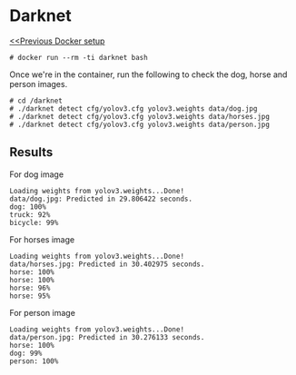 # Darknet

<a href=https://github.com/kckenneth/YOLO/blob/master/setup_docker.md><<Previous Docker setup</a>

```
# docker run --rm -ti darknet bash
```
Once we're in the container, run the following to check the dog, horse and person images. 
```
# cd /darknet
# ./darknet detect cfg/yolov3.cfg yolov3.weights data/dog.jpg
# ./darknet detect cfg/yolov3.cfg yolov3.weights data/horses.jpg
# ./darknet detect cfg/yolov3.cfg yolov3.weights data/person.jpg
```

## Results
For dog image
```
Loading weights from yolov3.weights...Done!
data/dog.jpg: Predicted in 29.806422 seconds.
dog: 100%
truck: 92%
bicycle: 99%
```

For horses image
```
Loading weights from yolov3.weights...Done!
data/horses.jpg: Predicted in 30.402975 seconds.
horse: 100%
horse: 100%
horse: 96%
horse: 95%
```

For person image
```
Loading weights from yolov3.weights...Done!
data/person.jpg: Predicted in 30.276133 seconds.
horse: 100%
dog: 99%
person: 100%
```

